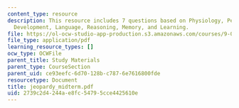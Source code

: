 ```yaml
---
content_type: resource
description: This resource includes 7 questions based on Physiology, Perception, Cognitive
  Development, Language, Reasoning, Memory, and Learning.
file: https://ol-ocw-studio-app-production.s3.amazonaws.com/courses/9-00-introduction-to-psychology-fall-2004/2739c2d4244ae8fc54795cce4425610e_jeopardy_midterm.pdf
file_type: application/pdf
learning_resource_types: []
ocw_type: OCWFile
parent_title: Study Materials
parent_type: CourseSection
parent_uid: ce93eefc-6d70-128b-c787-6e7616800fde
resourcetype: Document
title: jeopardy_midterm.pdf
uid: 2739c2d4-244a-e8fc-5479-5cce4425610e
---
```

